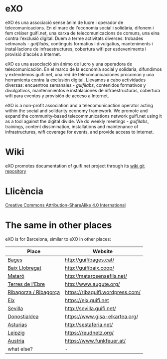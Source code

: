 # eXO

eXO és una associació sense ànim de lucre i operador de telecomunicacions. En el marc de l'economia social i solidària, difonem i fem crèixer guifi.net, una xarxa de telecomunicacions de comuns, una eina contra l'exclusió digital. Duem a terme activitats diverses: trobades setmanals - *guifilabs*, continguts formatius i divulgatius, manteniments i instal·lacions de infraestructures, cobertura wifi per esdeveniments i provisió d'accés a Internet.  

eXO es una associació sin ánimo de lucro y una operadora de telecomunicación. En el marco de la economía social y solidaria, difundimos y extendemos guifi.net, una red de telecomunicaciones procomún y una herramienta contra la exclusión digital. Llevamos a cabo actividades diversas: encuentros semanales - *guifilabs*, contenidos formativos y divulgativos, mantenimientos e instalaciones de infraestructuras, cobertura wifi para eventos y provisión de acceso a Internet.

eXO is a non-profit association and a telecomunicaction operator acting within the social and solidarity economy framework. We promote and expand the community-based telecommunications network guifi.net using it as a tool against the digital divide. We do weekly meetings - *guifilabs*, trainings, content dissimination, installations and maintenance of infrastructures, wifi coverage for events, and provide access to internet.

# Wiki

eXO promotes documentation of guifi.net project through its [wiki git repository](https://github.com/guifi-exo/wiki)

# Llicència

[Creative Commons Attribution-ShareAlike 4.0 International](https://github.com/guifi-exo/public/blob/master/LICENSE)

# The same in other places

eXO is for Barcelona, similar to eXO in other places:

| Place | Website |
| ----- | ------- |
| [Bages](https://en.wikipedia.org/wiki/Bages) | http://guifibages.cat/ |
| [Baix Llobregat](https://en.wikipedia.org/wiki/Baix_Llobregat) | http://guifibaix.coop/ |
| [Mataró](https://en.wikipedia.org/wiki/Matar%C3%B3A) | http://matarosensefils.net/ |
| [Terres de l'Ebre](https://en.wikipedia.org/wiki/Terres_de_l%27Ebre) | http://www.augute.org/ |
| [Ribagorza / Ribagorça](https://en.wikipedia.org/wiki/Ribagorza/Ribagor%C3%A7a) | https://ribaguifi.wordpress.com/ |
| [Elx](https://en.wikipedia.org/wiki/Elche) | https://elx.guifi.net |
| [Sevilla](https://en.wikipedia.org/wiki/Seville) | http://sevilla.guifi.net/ |
| [Donostialdea](https://en.wikipedia.org/wiki/Donostialdea) | https://www.gisa-elkartea.org/ |
| [Asturias](https://en.wikipedia.org/wiki/Asturias) | http://sestaferia.net/ |
| [Leipzig](https://en.wikipedia.org/wiki/Leipzig) | https://reudnetz.org/ |
| [Austria](https://en.wikipedia.org/wiki/Austria) | https://www.funkfeuer.at/ |
| what else? | - |
